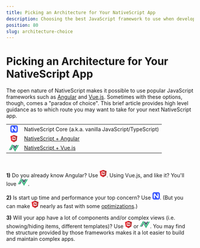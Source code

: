 ```yaml
---
title: Picking an Architecture for Your NativeScript App
description: Choosing the best JavaScript framework to use when developing your next NativeScript app
position: 80
slug: architecture-choice
---
```


# Picking an Architecture for Your NativeScript App

The open nature of NativeScript makes it possible to use popular JavaScript frameworks such as [Angular](https://angular.io/) and [Vue.js](https://vuejs.org/). Sometimes with these options, though, comes a "paradox of choice". This brief article provides high level guidance as to which route you may want to take for your next NativeScript app.

<table>
<tr>
<td align="center"><img style="vertical-align:middle" src="core-small.png" alt="nativescript core logo" /></td>
<td>NativeScript Core (a.k.a. vanilla JavaScript/TypeScript)</td>
</tr>
<tr>
<td align="center"><img style="vertical-align:middle" src="angular-small.png" alt="nativescript angular logo" /></td>
<td><a href="https://www.nativescript.org/nativescript-is-how-you-build-native-mobile-apps-with-angular">NativeScript + Angular</a></td>
</tr>
<tr>
<td align="center"><img style="vertical-align:middle" src="vue-small.png" alt="nativescript vue logo" /></td>
<td><a href="https://www.nativescript.org/vue">NativeScript + Vue.js</a></td>
</tr>
</table>

<br />

**1)** Do you already know Angular? Use ![angular](angular-small.png). Using Vue.js, and like it? You'll love ![vue](vue-small.png).

**2)** Is start up time and performance your top concern? Use ![nativescript core](core-small.png). (But you can make ![angular](angular-small.png) nearly as fast with some [optimizations](https://docs.nativescript.org/performance-optimizations/startup-times).)

**3)** Will your app have a lot of components and/or complex views (i.e. showing/hiding items, different templates)? Use ![angular](angular-small.png) or ![vue](vue-small.png). You may find the structure provided by those frameworks makes it a lot easier to build and maintain complex apps.
